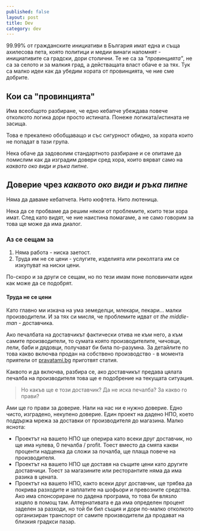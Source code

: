 ```yaml
---
published: false
layout: post
title: Dev
category: dev
---
```


99.99% от гражданските инициативи в България имат една и съща ахилесова пета, която политици и медии винаги напомнят - инициативите са градски, дори столични. Те не са за _"провинцията"_, не са за селото и за малкия град, а действащата власт обаче е за тях. Тук са малко идеи как да убедим хората от провинцията, че ние сме добрите.

## Кои са "провинцията"
Има всеобщото разбиране, че едно кебапче убеждава повече отколкото логика дори просто истината. Понеже логиката/истината не засища.

Това е прекалено обобщаващо и със сигурност обидно, за хората които не попадат в тази група.

Нека обаче да задоволим стандартното разбиране и се опитаме да помислим как да изградим довери сред хора, които вярват само на _каквото око види и ръка пипне_.

## Доверие чрез _каквото око види и ръка пипне_
Няма да даваме кебапчета. Нито кюфтета. Нито лютеница.

Нека да се пробваме да решим някои от проблемите, които тези хора имат. След като видят, че ние наистина помагаме, а не само говорим за това ще може да има диалог.

### Аз се сещам за
 1. Няма работа - ниска заетост.
 1. Труда им не се цени - услугите, изделията или реколтата им се изкупуват на ниски цени.

По-скоро и за други се сещам, но по тези имам поне половинчати идеи как може да се подобрят.

#### Труда не се цени
Като главно ми изкача на ума земеделци, млекари, пекари... малки производители. И за тях си мисля, че проблемите идват от *the middle-man* - доставчика. 

Ако печалбата на доставчикът фактически отива не към него, а към самите производители, то сумата която производителите, чичовци, лели, баби и дядовци, получават би била по-разумна. За детайлите по това какво включва продан на собствено производство - в момента приятели от [pravatami.bg](http://pravatami.bg/) приготвят статия.

Каквото и да включва, разбира се, ако доставчикът предава цялата печалба на производителя това ще е подобрение на текущата ситуация. 

> Но какъв ще е този доставчик? Да не иска печалба? За какво го прави?

Ами ще го прави за доверие. Нали на нас ни е нужно доверие. Едно чисто, изградено, некупено доверие. Един проект на дадено НПО, което поддържа мрежа за доставки от производителя до магазина. Малко яснота:

 - Проектът на вашето НПО ще оперира като всеки друг доставчик, но ще има нулева, 0 печалба / profit. Тоест вместо да смята какви проценти надценка да сложи за почалба, ще плаща повече на производителя.
 - Проектът на вашето НПО ще доставя на същите цени като другите доставчици. Тоест за магазините или ресторантите няма да има разика в цената.
 - Проектът на вашето НПО, както всеки друг доставчик, ще трябва да покрива разходите и заплатите на шофьори и превозните средства. Ако има спонсориране по дадена програма, то това би влязло изцяло в помощ там. Алтернативата е да има определен процент заделен за разходи, но той би бил същия и дори по-малко отколкото организиран транспорт от самите производители да продават на близкия градкси пазар.